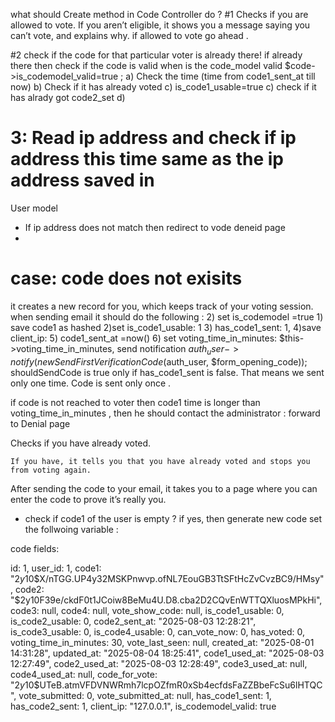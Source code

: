 
what should  Create method in Code Controller do ? 
#1
Checks if you are allowed to vote.
	If you aren’t eligible, it shows you a message saying you can’t vote, and explains why.
 if allowed to vote go ahead .

#2 check if the code for that particular voter is already there! 
 if already there then check if the code is valid 
   when is the code_model valid 
    $code->is_codemodel_valid=true ; 
    a) Check the time (time from code1_sent_at till now)
   b) Check if it has already voted 
   c) is_code1_usable=true 
   c) check if it has alrady got code2_set 
   d) 
 # 3: Read ip address and check if ip address this time same as the ip address saved in  
   User model 
   - If ip address does not match then redirect to vode deneid page 
   - 

# case: code does not exisits 
it creates a new record for you, which keeps track of your voting session.
 when  sending email it should  do the following : 
	 2) set is_codemodel =true
    1) save code1 as hashed
	 2)set    is_code1_usable: 1 
	 3) has_code1_sent: 1,
   4)save client_ip: 
	 5) code1_sent_at =now() 
	 6) set voting_time_in_minutes: $this->voting_time_in_minutes,
	send notification         $auth_user->notify(new SendFirstVerificationCode($auth_user, $form_opening_code));
	shouldSendCode is true only if has_code1_sent is false. That means we sent only one time. 
   Code is sent only once . 

   if code is not reached to voter then 
   code1 time is longer than voting_time_in_minutes , then he should contact the administrator : 
   forward to Denial page
	

Checks if you have already voted.

	If you have, it tells you that you have already voted and stops you from voting again.



After sending the code to your email, it takes you to a page where you can enter the code to prove it’s really you.
- check if code1 of the user  is empty ? if yes, then generate new code 
set the follwoing variable : 

code fields:

   id: 1,
    user_id: 1,
    code1: "$2y$10$X/nTGG.UP4y32MSKPnwvp.ofNL7EouGB3TtSFtHcZvCvzBC9/HMsy",
    code2: "$2y$10$F39e/ckdF0t1JCoiw8BeMu4U.D8.cba2D2CQvEnWTTQXluosMPkHi",
    code3: null,
    code4: null,
    vote_show_code: null,
    is_code1_usable: 0,
    is_code2_usable: 0,
    code2_sent_at: "2025-08-03 12:28:21",
    is_code3_usable: 0,
    is_code4_usable: 0,
    can_vote_now: 0,
    has_voted: 0,
    voting_time_in_minutes: 30,
    vote_last_seen: null,
    created_at: "2025-08-01 14:31:28",
    updated_at: "2025-08-04 18:25:41",
    code1_used_at: "2025-08-03 12:27:49",
    code2_used_at: "2025-08-03 12:28:49",
    code3_used_at: null,
    code4_used_at: null,
    code_for_vote: "$2y$10$UTeB.atmVFDVNWRmh7lcpOZfmR0xSb4ecfdsFaZZBbeFcSu6lHTQC",
    vote_submitted: 0,
    vote_submitted_at: null,
    has_code1_sent: 1,
    has_code2_sent: 1,
    client_ip: "127.0.0.1",
    is_codemodel_valid: true
    
